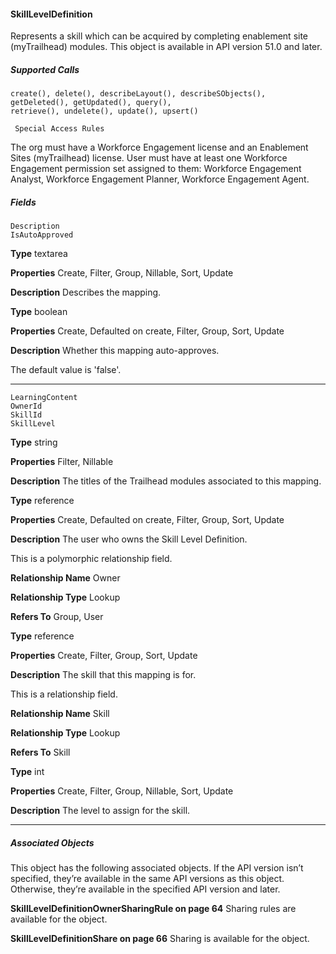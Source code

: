 #### SkillLevelDefinition

Represents a skill which can be acquired by completing enablement site (myTrailhead) modules. This object is available in API version
51.0 and later.

##### Supported Calls
```
create(), delete(), describeLayout(), describeSObjects(), getDeleted(), getUpdated(), query(),
retrieve(), undelete(), update(), upsert()

 Special Access Rules

```
The org must have a Workforce Engagement license and an Enablement Sites (myTrailhead) license. User must have at least one Workforce
Engagement permission set assigned to them: Workforce Engagement Analyst, Workforce Engagement Planner, Workforce Engagement
Agent.

##### Fields

```
Description
IsAutoApproved

```

**Type**
textarea

**Properties**
Create, Filter, Group, Nillable, Sort, Update

**Description**
Describes the mapping.

**Type**
boolean

**Properties**
Create, Defaulted on create, Filter, Group, Sort, Update

**Description**
Whether this mapping auto-approves.

The default value is 'false'.


-----

```
LearningContent
OwnerId
SkillId
SkillLevel

```

**Type**
string

**Properties**
Filter, Nillable

**Description**
The titles of the Trailhead modules associated to this mapping.

**Type**
reference

**Properties**
Create, Defaulted on create, Filter, Group, Sort, Update

**Description**
The user who owns the Skill Level Definition.

This is a polymorphic relationship field.

**Relationship Name**
Owner

**Relationship Type**
Lookup

**Refers To**
Group, User

**Type**
reference

**Properties**
Create, Filter, Group, Sort, Update

**Description**
The skill that this mapping is for.

This is a relationship field.

**Relationship Name**
Skill

**Relationship Type**
Lookup

**Refers To**
Skill

**Type**
int

**Properties**
Create, Filter, Group, Nillable, Sort, Update

**Description**
The level to assign for the skill.


-----

##### Associated Objects

This object has the following associated objects. If the API version isn’t specified, they’re available in the same API versions as this object.
Otherwise, they’re available in the specified API version and later.

**SkillLevelDefinitionOwnerSharingRule on page 64**
Sharing rules are available for the object.

**SkillLevelDefinitionShare on page 66**
Sharing is available for the object.

